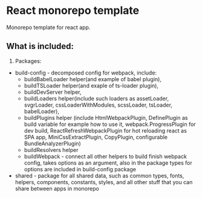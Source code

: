 # React monorepo template

Monorepo template for react app.

## What is included:

1) Packages:
* build-config - decomposed config for webpack, include:
  *  buildBabelLoader helper(and example of babel plugin),
  *  buildTSLoader helper(and exaple of ts-loader plugin),
  *  buildDevServer helper,
  *  buildLoaders helper(include such loaders as assetLoader, svgrLoader, cssLoaderWithModules, scssLoader, tsLoader, babelLoader),
  *  buildPlugins helper (include HtmlWebpackPlugin, DefinePlugin as build variable for example how to use it, webpack.ProgressPlugin for dev build, ReactRefreshWebpackPlugin for hot reloading react as SPA app, MiniCssExtractPlugin, CopyPlugin, configurable BundleAnalyzerPlugin)
  *  buildResolvers helper
  *  buildWebpack - connect all other helpers to build finish webpack config, takes options as an argument, also in the package types for options are included in build-config package
* shared - package for all shared data, such as common types, fonts, helpers, components, constants, styles, and all other stuff that you can share between apps in monorepo
